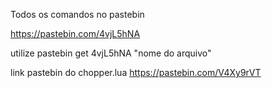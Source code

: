 Todos os comandos no pastebin

https://pastebin.com/4vjL5hNA

utilize pastebin get 4vjL5hNA "nome do arquivo"

link pastebin do chopper.lua
https://pastebin.com/V4Xy9rVT